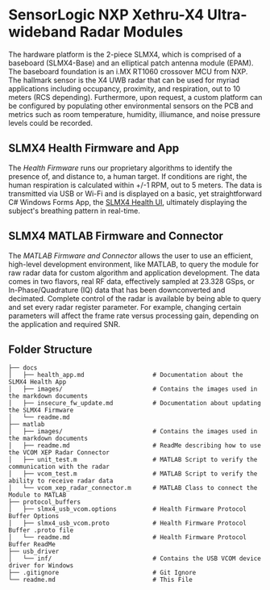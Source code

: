 # SensorLogic NXP Xethru-X4 Ultra-wideband Radar Modules
The hardware platform is the 2-piece SLMX4, which is comprised of a baseboard (SLMX4-Base) and an elliptical patch antenna module (EPAM). The baseboard foundation is an i.MX RT1060 crossover MCU from NXP. The hallmark sensor is the X4 UWB radar that can be used for myriad applications including occupancy, proximity, and respiration, out to 10 meters (RCS depending). Furthermore, upon request, a custom platform can be configured by populating other environmental sensors on the PCB and metrics such as room temperature, humidity, illiumance, and noise pressure levels could be recorded. 

## SLMX4 Health Firmware and App
The _Health Firmware_ runs our proprietary algorithms to identify the presence of, and distance to, a human target. If conditions are right, the human respiration is calculated within +/-1 RPM, out to 5 meters. The data is transmitted via USB or Wi-Fi and is displayed on a basic, yet straightforward C# Windows Forms App, the [SLMX4 Health UI](https://github.com/SensorLogicInc/modules/blob/module-initial-release/docs/health_app.md), ultimately displaying the subject's breathing pattern in real-time.

## SLMX4 MATLAB Firmware and Connector
The _MATLAB Firmware and Connector_ allows the user to use an efficient, high-level development environment, like MATLAB, to query the module for raw radar data for custom algorithm and application development. The data comes in two flavors, real RF data, effectively sampled at 23.328 GSps, or In-Phase/Quadrature (IQ) data that has been downconverted and decimated. Complete control of the radar is available by being able to query and set every radar register parameter. For example, changing certain parameters will affect the frame rate versus processing gain, depending on the application and required SNR.

## Folder Structure
```
├── docs
│   ├── health_app.md                   # Documentation about the SLMX4 Health App
│   ├── images/                         # Contains the images used in the markdown documents
│   ├── insecure_fw_update.md           # Documentation about updating the SLMX4 Firmware
│   └── readme.md
├── matlab
│   ├── images/                         # Contains the images used in the markdown documents
│   ├── readme.md                       # ReadMe describing how to use the VCOM XEP Radar Connector
│   ├── unit_test.m                     # MATLAB Script to verify the communication with the radar
│   ├── vcom_test.m                     # MATLAB Script to verify the ability to receive radar data
│   └── vcom_xep_radar_connector.m      # MATLAB Class to connect the Module to MATLAB
├── protocol_buffers
│   ├── slmx4_usb_vcom.options          # Health Firmware Protocol Buffer Options
│   ├── slmx4_usb_vcom.proto            # Health Firmware Protocol Buffer .proto file
│   └── readme.md                       # Health Firmware Protocol Buffer ReadMe
├── usb_driver
│   └── inf/                            # Contains the USB VCOM device driver for Windows 
├── .gitignore                          # Git Ignore
└── readme.md                           # This File
```
